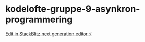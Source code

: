 # kodelofte-gruppe-9-asynkron-programmering

[Edit in StackBlitz next generation editor ⚡️](https://stackblitz.com/~/github.com/LarsGJobloop/kodelofte-gruppe-9-asynkron-programmering)